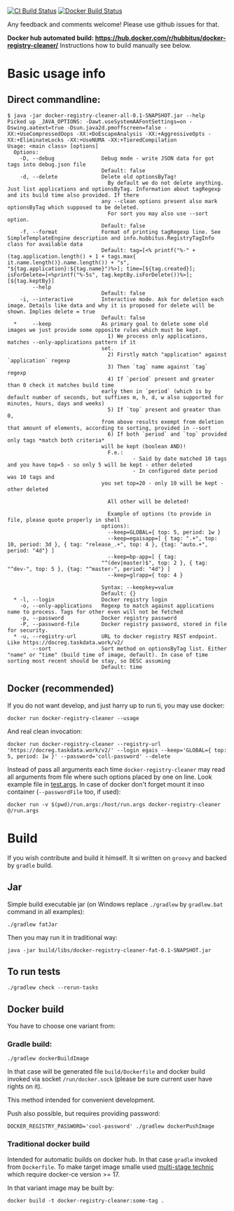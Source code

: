 [![CI Build Status](https://travis-ci.org/Hubbitus/docker-registry-cleaner.svg?branch=master)](https://travis-ci.org/Hubbitus/docker-registry-cleaner)
[![Docker Build Status](https://img.shields.io/docker/build/hubbitus/docker-registry-cleaner.svg)](https://hub.docker.com/r/hubbitus/docker-registry-cleaner/)

Any feedback and comments welcome! Please use github issues for that.

**Docker hub automated build: https://hub.docker.com/r/hubbitus/docker-registry-cleaner/**
Instructions how to build manually see below.

# Basic usage info

## Direct commandline:
```
$ java -jar docker-registry-cleaner-all-0.1-SNAPSHOT.jar --help
Picked up _JAVA_OPTIONS: -Dawt.useSystemAAFontSettings=on -Dswing.aatext=true -Dsun.java2d.pmoffscreen=false -XX:+UseCompressedOops -XX:+DoEscapeAnalysis -XX:+AggressiveOpts -XX:+EliminateLocks -XX:+UseNUMA -XX:+TieredCompilation
Usage: <main class> [options]
  Options:
    -D, --debug               Debug mode - write JSON data for got tags into debug.json file
                              Default: false
    -d, --delete              Delete old optionsByTag!
                                By default we do not delete anything. Just list applications and optionsByTag. Information about tagRegexp and its build time also provided. If there
                              any --clean options present also mark optionsByTag which supposed to be deleted.
                                For sort you may also use --sort option.
                              Default: false
    -f, --format              Format of printing tagRegexp line. See SimpleTemplateEngine description and info.hubbitus.RegistryTagInfo class for available data
                              Default: tag=[<% printf("%-" + (tag.application.length() + 1 + tags.max{ it.name.length()}.name.length()) + "s", "${tag.application}:${tag.name}")%>]; time=[${tag.created}]; isForDelete=[<%printf("%-5s", tag.keptBy.isForDelete())%>]; [${tag.keptBy}]
        --help
                              Default: false
    -i, --interactive         Interactive mode. Ask for deletion each image. Details like data and why it is proposed for delete will be shown. Implies delete = true
                              Default: false
  *     --keep                As primary goal to delete some old images we just provide some opposite rules which must be kept.
                                1) We process only applications, matches --only-applications pattern if it
                              set.
                                2) Firstly match "application" against `application` regexp
                                3) Then `tag` name against `tag` regexp
                                4) If `period` present and greater than 0 check it matches build time
                              early then in `period` (which is by default number of seconds, but suffixes m, h, d, w also supported for minutes, hours, days and weeks)
                                5) If `top` present and greater than 0,
                              from above results exempt from deletion that amount of elements, according to sorting, provided in --sort
                                6) If both `period` and `top` provided only tags *match both criteria*
                              will be kept (boolean AND)!
                                F.e.:
                                        - Said by date matched 10 tags and you have top=5 - so only 5 will be kept - other deleted
                                        - In configured date period was 10 tags and
                              you set top=20 - only 10 will be kept - other deleted

                                All other will be deleted!

                                Example of options (to provide in file, please quote properly in shell
                              options):
                                --keep=GLOBAL={ top: 5, period: 1w }
                                --keep=egaisapp=[ { tag: ".+", top: 10, period: 3d }, { tag: "release_.+", top: 4 }, {tag: "auto.+", period: "4d"} ]
                                --keep=bp-app=[ { tag:
                              "^(dev|master)$", top: 2 }, { tag: "^dev-", top: 5 }, {tag: "^master-", period: "4d"} ]
                                --keep=glrapp={ top: 4 }

                              Syntax: --keepkey=value
                              Default: {}
  * -l, --login               Docker registry login
    -o, --only-applications   Regexp to match against applications name to process. Tags for other even will not be fetched
    -p, --password            Docker registry password
    -P, --password-file       Docker registry password, stored in file for security.
  * -u, --registry-url        URL to docker registry REST endpoint. Like https://docreg.taskdata.work/v2/
        --sort                Sort method on optionsByTag list. Either "name" or "time" (build time of image, default). In case of time sorting most recent should be stay, so DESC assuming
                              Default: time
```

## Docker (recommended)
If you do not want develop, and just harry up to run ti, you may use docker:

    docker run docker-registry-cleaner --usage

And real clean invocation:

    docker run docker-registry-cleaner --registry-url 'https://docreg.taskdata.work/v2/' --login egais --keep='GLOBAL={ top: 5, period: 1w }' --password='coll-password' --delete

Instead of pass all arguments each time `docker-registry-cleaner` may read all arguments from file where such options placed by one on line. Look example file in [test.args](src/test/resources/test.args). In case of docker don't forget mount it inso container (`--passwordFile` too, if used):

    docker run -v $(pwd)/run.args:/host/run.args docker-registry-cleaner @/run.args


# Build

If you wish contribute and build it himself. It si written on `groovy` and backed by `gradle` build.

## Jar
Simple build executable jar (on Windows replace `./gradlew` by `gradlew.bat` command in all examples):

    ./gradlew fatJar

Then you may run it in traditional way:

    java -jar build/libs/docker-registry-cleaner-fat-0.1-SNAPSHOT.jar

## To run tests

    ./gradlew check --rerun-tasks

## Docker build

You have to choose one variant from:

### Gradle build:

    ./gradlew dockerBuildImage

In that case will be generated file `build/Dockerfile` and docker build invoked via socket `/run/docker.sock` (please be sure current user have rights on it).

This method intended for convenient development.

Push also possible, but requires providing password:

    DOCKER_REGISTRY_PASSWORD='cool-password' ./gradlew dockerPushImage

### Traditional docker build

Intended for automatic builds on docker hub. In that case `gradle` invoked from `Dockerfile`. To make target image smalle used [multi-stage technic](https://docs.docker.com/develop/develop-images/multistage-build/#use-multi-stage-builds) which require docker-ce version >= 17.

In that variant image may be built by:

    docker build -t docker-registry-cleaner:some-tag .

